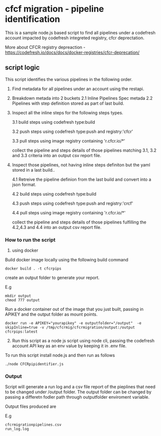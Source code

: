 # cfcf migration - pipeline identification

This is a sample node.js based script to find all pipelines under a codefresh account impacted by  codefresh integreted registry, cfcr deprectation.

More about CFCR registry depreaction - https://codefresh.io/docs/docs/docker-registries/cfcr-deprecation/

## script logic

This script identifies the various pipelines in the following order.

1. Find metadata for all pipelines under an account using the restapi.

2. Breakdown metada into 2 buckets
     2.1 Inline Pipelines Spec metada
     2.2 Pipelines with step definition stored as part of last build.
     
3. Inspect all the inline steps for the following steps types.
 
     3.1 build steps using codefresh  type:build
     
     3.2 push steps using codefresh type:push and registry:'cfcr'
     
     3.3 pull steps using image registry containing 'r.cfcr.io/*'
     
     collect the pipeline and steps details of those pipelines matching 3.1, 3.2 and 3.3 criteria into an output csv report file.
     
4. Inspect those pipelines, not having inline steps definiton but  the yaml stored in a last build..
    
      4.1 Retreive the pipeline definion from the last build and convert into a json format.
      
      4.2 build steps using codefresh type:build
     
      4.3 push steps using codefresh type:push and registry:'crcf'
      
      4.4 pull steps using image registry containing 'r.cfcr.io/*'
     
     collect the pipeline and steps details of those pipelines fulfilling the 4.2,4.3 and 4.4 into an output csv report file.
      
    

### How to run the script

1. using docker

Build docker image locally using the following build command

```
docker build . -t cfcrpips
```

create an output folder to generate your report.

E.g
```
mkdir output 
chmod 777 output
```

Run a docker container out of the image that you just built, passing in APIKEY and the  output folder as mount points.
```
docker run -e APIKEY="yourapikey" -e outputfolder="/output"  -e skipInline=true -v /tmp/cfcrmig/cfcrmigration/output:/output cfcrpips:latest
```

2) Run this script as a node js script using node cli, passing the codefresh account API key as an env value by keeping it in .env file.

To run this script install node.js and then run as follows


```
./node CFCRpipidentifier.js
```
 

### Output

Script will generate a run log and a csv file report of the pieplines that need to be changed under /output folder. The output folder can be changed by passing a differetn fodler path through outputfolder enviroment variable.

Output files produced are 

E.g 
```
cfcrmigrationpipelines.csv
run_log.log

```

